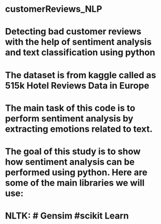 # customerReviews_NLP
# Detecting bad customer reviews with the help of sentiment analysis and text classification using python

# The dataset is from kaggle called as 515k Hotel Reviews Data in Europe

# The main task of this code is to perform sentiment analysis by extracting emotions related to text.
# The goal of this study is to show how sentiment analysis can be performed using python. Here are some of the main libraries we will use:
# NLTK: # Gensim #scikit Learn
